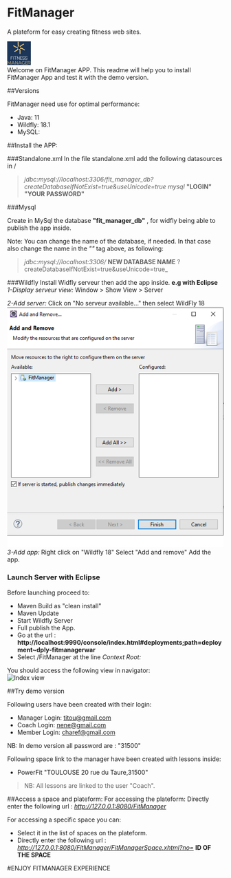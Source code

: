 # FitManager
A plateform for easy creating fitness web sites. 

![Logo Fit manager](./src/main/webapp/resources/images/logo.png)<br/>
Welcome on FitManager APP.
This readme will help you to install FitManager App and test it with the demo version.

##Versions

FitManager need use for optimal performance:
+ Java:  11
+ Wildfly: 18.1 
+ MySQL:


##Install the APP:

###Standalone.xml
In the file standalone.xml add the following datasources in <datasources>/

>_<datasource jndi-name="java:jboss/datasources/mysql-datasource" pool-name="MySQLDSPool" enabled="true" use-java-context="true" statistics-enabled="${wildfly.datasources.statistics-enabled:${wildfly.statistics-enabled:false}}">_
    _<connection-url>jdbc:mysql://localhost:3306/fit_manager_db?createDatabaseIfNotExist=true&amp;useUnicode=true</connection-url>_
>    _<driver>mysql</driver>_
>    _<security>_
>        _<user-name>_ __"LOGIN"__ _</user-name>_
>        _<password>_ __"YOUR__ __PASSWORD"__  _</password>_
>    _</security>_
>_</datasource>_

###Mysql

Create in MySql the database __"fit_manager_db"__ , for widfly being able to publish the app inside. 

Note: You can change the name of the database, if needed. 
In that case also change the name in the _"<datasource>"_ tag above, as following:
> _<connection-url>jdbc:mysql://localhost:3306/_ __NEW DATABASE NAME__ ?createDatabaseIfNotExist=true&amp;useUnicode=true</connection-url>_


###Wildfly
Install Widfly serveur then add the app inside.
__e.g with Eclipse__
 _1-Display serveur view:_
 Window > Show View > Server
 
 _2-Add server:_
 Click on "No serveur available..." then select WildFly 18
 <br/>
 ![Index view](./src/main/webapp/resources/images/readme/addapp0.png)
 <br/>
 _3-Add app:_
 Right click on "Wildfly 18"
 Select "Add and remove"
 Add the app.


### Launch Server with Eclipse
Before launching proceed to:
* Maven Build as "clean install"
* Maven Update
* Start Wildfly Server
* Full publish the App.
* Go at the url : **http://localhost:9990/console/index.html#deployments;path=deployment~dply-fitmanagerwar**
* Select /FitManager at the line _Context Root:_

You should access the following view in navigator:
<br/>
![Index view](./src/main/webapp/resources/images/readme/index.png)
<br/>

##Try demo version

Following users have been created with their login:
* Manager   Login: titou@gmail.com
* Coach     Login: nene@gmail.com
* Member    Login: charef@gmail.com

NB: In demo version all password are : "31500"

Following space link to the manager have been created with lessons inside:
+ PowerFit  "TOULOUSE 20 rue du Taure,31500"

>NB: All lessons are linked to the user "Coach".

##Access a space and plateform:
For accessing the plateform:
Directly enter the following url : _http://127.0.0.1:8080/FitManager_

For accessing a specific space you can:
+ Select it in the list of spaces on the plateform.
+ Directly enter the following url : _http://127.0.0.1:8080/FitManager/FitManagerSpace.xhtml?no=_ __ID OF THE SPACE__

#ENJOY FITMANAGER EXPERIENCE


